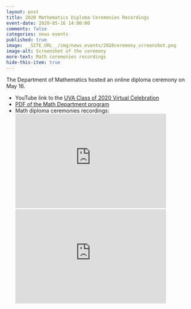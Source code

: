 ```yaml
---
layout: post
title: 2020 Mathematics Diploma Ceremonies Recordings
event-date: 2020-05-16 14:00:00
comments: false
categories: news events
published: true
image: __SITE_URL__/img/news_events/2020ceremony_screenshot.png
image-alt: Screenshot of the ceremony
more-text: Math ceremonies recordings
hide-this-item: true
---
```


The Department of Mathematics hosted an online diploma ceremony on May 16.

<!--more-->

<ul>
  <li>
    YouTube link to the <a href="https://youtu.be/Vkgagv9r3MU">UVA Class of 2020 Virtual Celebration</a>
  </li>
  <li>
    <a href="https://math.virginia.edu/img/news_events/2020ceremony_program.pdf">PDF of the Math Department program</a>
  </li>
  <li>
    Math diploma ceremonies recordings:
<br>
<iframe width="400" height="250" src="https://www.youtube-nocookie.com/embed/fuQ4-p05kGM" frameborder="0" allow="accelerometer; autoplay; encrypted-media; gyroscope; picture-in-picture" allowfullscreen=""></iframe>

<iframe width="400" height="250" src="https://www.youtube-nocookie.com/embed/EPfyJ1DuQpk" frameborder="0" allow="accelerometer; autoplay; encrypted-media; gyroscope; picture-in-picture" allowfullscreen=""></iframe>
</li>
</ul>
